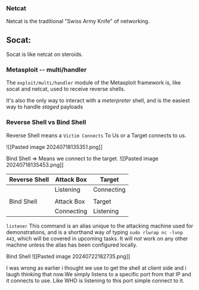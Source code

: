 
### Netcat
Netcat is the traditional "Swiss Army Knife" of networking.


## Socat:
Socat is like netcat on steroids.


### Metasploit -- multi/handler
The `exploit/multi/handler` module of the Metasploit framework is, like socat and netcat, used to receive reverse shells.

It's also the only way to interact with a _meterpreter_ shell, and is the easiest way to handle _staged_ payloads



### Reverse Shell vs Bind Shell
Reverse Shell means a `Victim Connects` To Us or a Target connects to us.

![[Pasted image 20240718135351.png]]


Bind Shell => Means we connect to the target.
![[Pasted image 20240718135453.png]]


| Reverse Shell | Attack Box     | Target        |
| ------------- | -------------- | ------------- |
|               | Listening      | Connecting    |
|               |                |               |
| Bind Shell    | Attack Box     | Target        |
|               | Connecting<br> | Listening<br> |

`listener` 
This command is an alias unique to the attacking machine used for demonstrations, and is a shorthand way of typing `sudo rlwrap nc -lvnp 443`, which will be covered in upcoming tasks. It will _not_ work on any other machine unless the alias has been configured locally.

Bind Shell
![[Pasted image 20240722182735.png]]

I was wrong as earlier i thought we use to get the shell at client side and i laugh thinking that now.We simply listens to a specific port from that IP and it connects to use.
Like WHO is listening to this port simple connect to it.


